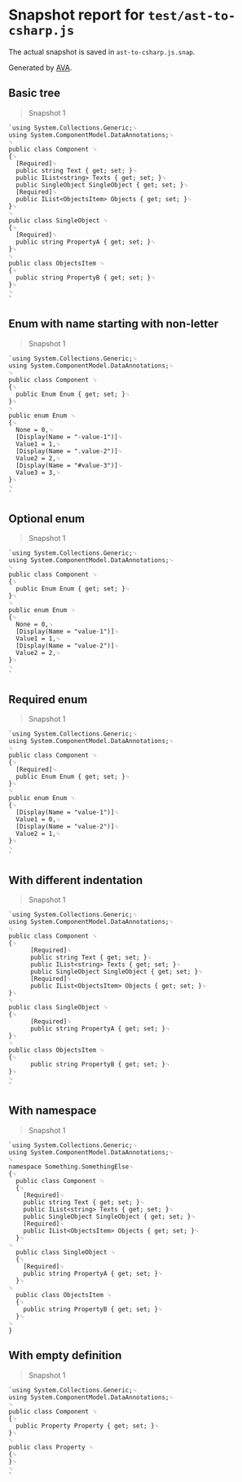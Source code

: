 # Snapshot report for `test/ast-to-csharp.js`

The actual snapshot is saved in `ast-to-csharp.js.snap`.

Generated by [AVA](https://ava.li).

## Basic tree

> Snapshot 1

    `using System.Collections.Generic;␊
    using System.ComponentModel.DataAnnotations;␊
    ␊
    public class Component ␊
    {␊
      [Required]␊
      public string Text { get; set; }␊
      public IList<string> Texts { get; set; }␊
      public SingleObject SingleObject { get; set; }␊
      [Required]␊
      public IList<ObjectsItem> Objects { get; set; }␊
    }␊
    ␊
    public class SingleObject ␊
    {␊
      [Required]␊
      public string PropertyA { get; set; }␊
    }␊
    ␊
    public class ObjectsItem ␊
    {␊
      public string PropertyB { get; set; }␊
    }␊
    ␊
    `

## Enum with name starting with non-letter

> Snapshot 1

    `using System.Collections.Generic;␊
    using System.ComponentModel.DataAnnotations;␊
    ␊
    public class Component ␊
    {␊
      public Enum Enum { get; set; }␊
    }␊
    ␊
    public enum Enum ␊
    {␊
      None = 0,␊
      [Display(Name = "-value-1")]␊
      Value1 = 1,␊
      [Display(Name = ".value-2")]␊
      Value2 = 2,␊
      [Display(Name = "#value-3")]␊
      Value3 = 3,␊
    }␊
    ␊
    `

## Optional enum

> Snapshot 1

    `using System.Collections.Generic;␊
    using System.ComponentModel.DataAnnotations;␊
    ␊
    public class Component ␊
    {␊
      public Enum Enum { get; set; }␊
    }␊
    ␊
    public enum Enum ␊
    {␊
      None = 0,␊
      [Display(Name = "value-1")]␊
      Value1 = 1,␊
      [Display(Name = "value-2")]␊
      Value2 = 2,␊
    }␊
    ␊
    `

## Required enum

> Snapshot 1

    `using System.Collections.Generic;␊
    using System.ComponentModel.DataAnnotations;␊
    ␊
    public class Component ␊
    {␊
      [Required]␊
      public Enum Enum { get; set; }␊
    }␊
    ␊
    public enum Enum ␊
    {␊
      [Display(Name = "value-1")]␊
      Value1 = 0,␊
      [Display(Name = "value-2")]␊
      Value2 = 1,␊
    }␊
    ␊
    `

## With different indentation

> Snapshot 1

    `using System.Collections.Generic;␊
    using System.ComponentModel.DataAnnotations;␊
    ␊
    public class Component ␊
    {␊
          [Required]␊
          public string Text { get; set; }␊
          public IList<string> Texts { get; set; }␊
          public SingleObject SingleObject { get; set; }␊
          [Required]␊
          public IList<ObjectsItem> Objects { get; set; }␊
    }␊
    ␊
    public class SingleObject ␊
    {␊
          [Required]␊
          public string PropertyA { get; set; }␊
    }␊
    ␊
    public class ObjectsItem ␊
    {␊
          public string PropertyB { get; set; }␊
    }␊
    ␊
    `

## With namespace

> Snapshot 1

    `using System.Collections.Generic;␊
    using System.ComponentModel.DataAnnotations;␊
    ␊
    namespace Something.SomethingElse␊
    {␊
      public class Component ␊
      {␊
        [Required]␊
        public string Text { get; set; }␊
        public IList<string> Texts { get; set; }␊
        public SingleObject SingleObject { get; set; }␊
        [Required]␊
        public IList<ObjectsItem> Objects { get; set; }␊
      }␊
    ␊
      public class SingleObject ␊
      {␊
        [Required]␊
        public string PropertyA { get; set; }␊
      }␊
    ␊
      public class ObjectsItem ␊
      {␊
        public string PropertyB { get; set; }␊
      }␊
    ␊
    }

## With empty definition

> Snapshot 1

    `using System.Collections.Generic;␊
    using System.ComponentModel.DataAnnotations;␊
    ␊
    public class Component ␊
    {␊
      public Property Property { get; set; }␊
    }␊
    ␊
    public class Property ␊
    {␊
    }␊
    ␊
    `